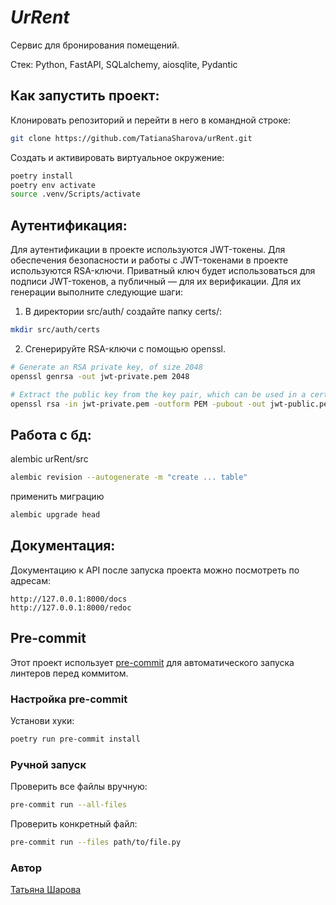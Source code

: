 # **_UrRent_**
Сервис для бронирования помещений.  

Стек: Python, FastAPI, SQLalchemy, aiosqlite, Pydantic  

**Как запустить проект:**
-----------
Клонировать репозиторий и перейти в него в командной строке:

```bash
git clone https://github.com/TatianaSharova/urRent.git
```

Создать и активировать виртуальное окружение:
```bash
poetry install
poetry env activate
source .venv/Scripts/activate
```

**Аутентификация:**  
-----------
Для аутентификации в проекте используются JWT-токены. Для обеспечения безопасности и работы с JWT-токенами в проекте используются RSA-ключи. Приватный ключ будет использоваться для подписи JWT-токенов, а публичный — для их верификации. Для их генерации выполните следующие шаги:

1. В директории src/auth/ создайте папку certs/:
```bash
mkdir src/auth/certs
```
2. Сгенерируйте RSA-ключи с помощью openssl.
```bash
# Generate an RSA private key, of size 2048
openssl genrsa -out jwt-private.pem 2048

# Extract the public key from the key pair, which can be used in a certificate
openssl rsa -in jwt-private.pem -outform PEM -pubout -out jwt-public.pem
```

**Работа с бд:** 
-----------
alembic
urRent/src
```bash
alembic revision --autogenerate -m "create ... table"
```
применить миграцию
```bash
alembic upgrade head
```

**Документация:**  
-----------
Документацию к API после запуска проекта можно посмотреть по адресам:
```
http://127.0.0.1:8000/docs
http://127.0.0.1:8000/redoc
```

## Pre-commit
Этот проект использует [pre-commit](https://pre-commit.com/) для автоматического запуска линтеров перед коммитом.

### Настройка pre-commit
Установи хуки:

```bash
poetry run pre-commit install
```

### Ручной запуск

Проверить все файлы вручную:
```bash
pre-commit run --all-files
```
Проверить конкретный файл:
```bash
pre-commit run --files path/to/file.py
```

### Автор
[Татьяна Шарова](https://github.com/TatianaSharova)
